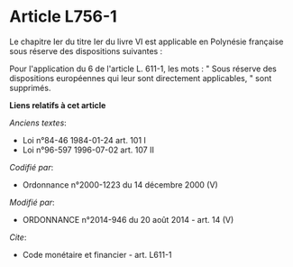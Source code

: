 # Article L756-1

Le chapitre Ier du titre Ier du livre VI est applicable en Polynésie française sous réserve des dispositions suivantes : 

Pour l'application du 6 de l'article L. 611-1, les mots : " Sous réserve des dispositions européennes qui leur sont
directement applicables, " sont supprimés.

**Liens relatifs à cet article**

_Anciens textes_:

  - Loi n°84-46 1984-01-24 art. 101 I
  - Loi n°96-597 1996-07-02 art. 107 II

_Codifié par_:

  - Ordonnance n°2000-1223 du 14 décembre 2000 (V)

_Modifié par_:

  - ORDONNANCE n°2014-946 du 20 août 2014 - art. 14 (V)

_Cite_:

  - Code monétaire et financier - art. L611-1
